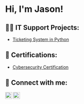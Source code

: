 <h1>Hi, I'm Jason! </h1>

<h2>👨‍💻 IT Support Projects:</h2>

- [Ticketing System in Python]([https://github.com/Jbollers/](https://github.com/Jbollers/helpdesk-ticketing-system-simulation/tree/main))

<h2> 📃 Certifications:</h2>

- [Cybersecurity Certification](https://coursera.org/share/6fe3046dc46dfe7ea17c9b09589baf90)
<h2> 🤳 Connect with me:</h2>


[<img align="left" alt="JoshMadakor | LinkedIn" width="22px" src="https://cdn.jsdelivr.net/npm/simple-icons@v3/icons/linkedin.svg" />][linkedin]
[<img align="left" alt="JoshMadakor | Instagram" width="22px" src="https://cdn.jsdelivr.net/npm/simple-icons@v3/icons/instagram.svg" />][instagram]


[instagram]: https://www.instagram.com/jayjutsu_/
[linkedin]: https://www.linkedin.com/in/jason-bollers-1b675b17a/
<!--
**joshmadakor1/joshmadakor1** is a ✨ _special_ ✨ repository because its `README.md` (this file) appears on your GitHub profile.

Here are some ideas to get you started:

- 🔭 I’m currently working on ...
- 🌱 I’m currently learning ...
- 👯 I’m looking to collaborate on ...
- 🤔 I’m looking for help with ...
- 💬 Ask me about ...
- 📫 How to reach me: ...
- 😄 Pronouns: ...
- ⚡ Fun fact: ...
-->
